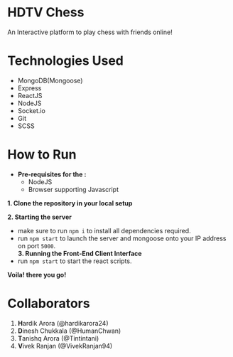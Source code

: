 # HDTV Chess

An Interactive platform to play chess with friends online!

# Technologies Used

- MongoDB(Mongoose)
- Express
- ReactJS
- NodeJS
- Socket.io
- Git
- SCSS

# How to Run

- **Pre-requisites for the :**
  - NodeJS
  - Browser supporting Javascript

**1. Clone the repository in your local setup**

**2. Starting the server**  
 - make sure to run `npm i` to install all dependencies required.  
 - run `npm start` to launch the server and mongoose onto your IP address on port `5000`.  
**3. Running the Front-End Client Interface**  
 - run `npm start` to start the react scripts.

**Voila! there you go!**

# Collaborators

1. **H**ardik Arora (@hardikarora24)
2. **D**inesh Chukkala (@HumanChwan)
3. **T**anishq Arora (@Tintintani)
4. **V**ivek Ranjan (@VivekRanjan94)
